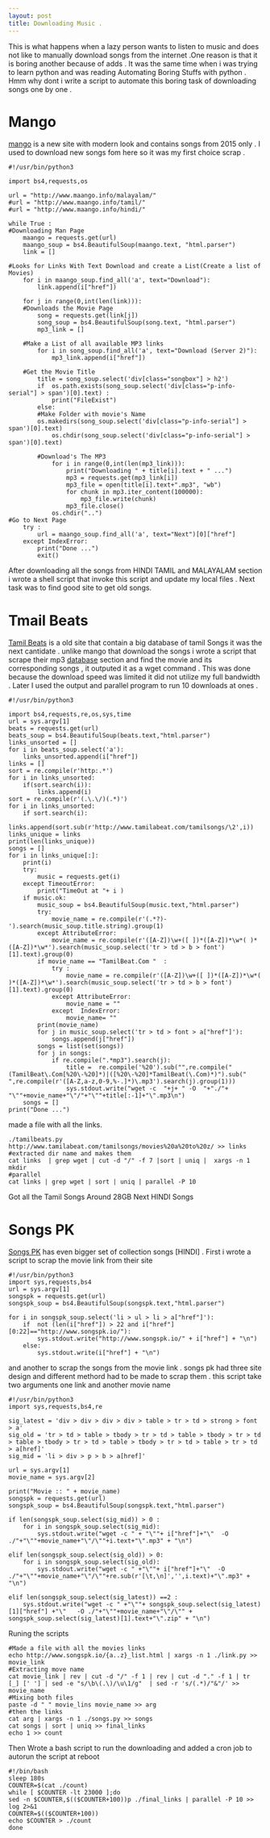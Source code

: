 ```yaml
---
layout: post
title: Downloading Music .
---
```

 
This is what happens when a lazy  person wants to listen to music and does not like to manually download songs from the internet .One reason is that it is boring another because of adds . It was the same time when i was trying to learn python and was reading Automating Boring Stuffs with python . Hmm why dont i write a script to automate this boring task of downloading songs one by one .


# Mango 
[mango](http://www.maango.info/ "Mango") is a new site with modern look and contains songs from 2015 only . I used to download new songs fom here so it was my first choice scrap .

```python?line_numbers=false
#!/usr/bin/python3

import bs4,requests,os

url = "http://www.maango.info/malayalam/"
#url = "http://www.maango.info/tamil/"
#url = "http://www.maango.info/hindi/"

while True :
#Downloading Man Page
    maango = requests.get(url)
    maango_soup = bs4.BeautifulSoup(maango.text, "html.parser")
    link = []

#Looks for Links With Text Download and create a List(Create a list of Movies)
    for i in maango_soup.find_all('a', text="Download"):
        link.append(i["href"])

    for j in range(0,int(len(link))):
	#Downloads the Movie Page 
        song = requests.get(link[j])
        song_soup = bs4.BeautifulSoup(song.text, "html.parser")
        mp3_link = []

	#Make a List of all available MP3 links 
        for i in song_soup.find_all('a', text="Download (Server 2)"):
            mp3_link.append(i["href"])
	
	#Get the Movie Title
        title = song_soup.select('div[class="songbox"] > h2')
        if  os.path.exists(song_soup.select('div[class="p-info-serial"] > span')[0].text) :
            print("FileExist")
        else:
	    #Make Folder with movie's Name            
	    os.makedirs(song_soup.select('div[class="p-info-serial"] > span')[0].text)
            os.chdir(song_soup.select('div[class="p-info-serial"] > span')[0].text)

	    #Download's The MP3 
            for i in range(0,int(len(mp3_link))):
                print("Downloading " + title[i].text + " ...")
                mp3 = requests.get(mp3_link[i])
                mp3_file = open(title[i].text+".mp3", "wb")
                for chunk in mp3.iter_content(100000):
                    mp3_file.write(chunk)
                mp3_file.close()
            os.chdir("..")
#Go to Next Page
    try :
        url = maango_soup.find_all('a', text="Next")[0]["href"]
    except IndexError:
        print("Done ...")
        exit()
```


After downloading all the songs from HINDI TAMIL and MALAYALAM section i wrote a shell script that invoke this script and update my local files .
Next task was to find good site to get old songs.

# Tmail Beats

[Tamil Beats](http://www.tamilabeat.com/index.html "Tamil Beats") is a old site that contain a big database of tamil Songs it was the next cantidate . unlike mango that download the songs i wrote a script that scrape their mp3 [database](http://www.tamilabeat.com/tamilsongs/movies%20a%20to%20z/ "TamilBeats MP3") section and find the movie and its corresponding songs , it outputed it as a wget command  . This was done because the download speed was limited it did not utilize my full bandwidth . Later I used the output and parallel program to run 10 downloads at ones .

```line_numbers=false
#!/usr/bin/python3

import bs4,requests,re,os,sys,time
url = sys.argv[1]
beats = requests.get(url)
beats_soup = bs4.BeautifulSoup(beats.text,"html.parser")
links_unsorted = []
for i in beats_soup.select('a'):
    links_unsorted.append(i["href"])
links = []
sort = re.compile(r'http:.*')
for i in links_unsorted:
    if(sort.search(i)):
        links.append(i)
sort = re.compile(r'(.\.\/)(.*)')
for i in links_unsorted:
    if sort.search(i):
        links.append(sort.sub(r'http://www.tamilabeat.com/tamilsongs/\2',i))
links_unique = links
print(len(links_unique))
songs = []
for i in links_unique[:]:
    print(i)
    try:
        music = requests.get(i)
    except TimeoutError:
        print("TimeOut at "+ i )
    if music.ok:
        music_soup = bs4.BeautifulSoup(music.text,"html.parser")
        try:
            movie_name = re.compile(r'(.*?)-').search(music_soup.title.string).group(1)
        except AttributeError:
            movie_name = re.compile(r'([A-Z])\w+([ ])*([A-Z])*\w*( )*([A-Z])*\w*').search(music_soup.select('tr > td > b > font')[1].text).group(0)
        if movie_name == "TamilBeat.Com "  :
            try :
                movie_name = re.compile(r'([A-Z])\w+([ ])*([A-Z])*\w*( )*([A-Z])*\w*').search(music_soup.select('tr > td > b > font')[1].text).group(0)
            except AttributeError:
                movie_name = ""
            except  IndexError:
                movie_name= ""
        print(movie_name)
        for j in music_soup.select('tr > td > font > a["href"]'):
            songs.append(j["href"])
        songs = list(set(songs))
        for j in songs:
            if re.compile(".*mp3").search(j):
                title =  re.compile('%20').sub("",re.compile("(TamilBeat\.Com[%20\-%20]*)|([%20\-%20]*TamilBeat(\.Com)*)").sub(" ",re.compile(r'([A-Z,a-z,0-9,%-.]*)\.mp3').search(j).group(1)))
                sys.stdout.write("wget -c  "+j+ " -O  "+"./"+ "\""+movie_name+"\"/"+"\""+title[:-1]+"\".mp3\n")
    songs = []
print("Done ...")
```
made a file with all the links. 
```
./tamilbeats.py http://www.tamilabeat.com/tamilsongs/movies%20a%20to%20z/ >> links
#extracted dir name and makes them 
cat links  | grep wget | cut -d "/" -f 7 |sort | uniq |  xargs -n 1 mkdir
#parallel
cat links | grep wget | sort | uniq | parallel -P 10
```
Got all the Tamil Songs Around 28GB
Next HINDI Songs


# Songs PK
[Songs PK](http://www.songspk.io/bollywood-songs-mp3.html "SongsPK") has even bigger set of collection songs [HINDI] . First i wrote a script to scrap the movie link from their site 

```line_numbers=false
#!/usr/bin/python3
import sys,requests,bs4
url = sys.argv[1]
songspk = requests.get(url)
songspk_soup = bs4.BeautifulSoup(songspk.text,"html.parser")

for i in songspk_soup.select('li > ul > li > a["href"]'):
    if  not (len(i["href"]) > 22 and i["href"][0:22]=="http://www.songspk.io/"):
        sys.stdout.write("http://www.songspk.io/" + i["href"] + "\n")
    else:
        sys.stdout.write(i["href"] + "\n")
```
and another to scrap the songs from the movie link . songs pk had three site design and different methord had to be made to scrap them . this script take two arguments one link and another movie name 

```line_numbers=false
#!/usr/bin/python3
import sys,requests,bs4,re

sig_latest = 'div > div > div > div > table > tr > td > strong > font > a'
sig_old = 'tr > td > table > tbody > tr > td > table > tbody > tr > td > table > tbody > tr > td > table > tbody > tr > td > table > tr > td > a[href]'
sig_mid = 'li > div > p > b > a[href]'

url = sys.argv[1]
movie_name = sys.argv[2]

print("Movie :: " + movie_name)
songspk = requests.get(url)
songspk_soup = bs4.BeautifulSoup(songspk.text,"html.parser")

if len(songspk_soup.select(sig_mid)) > 0 :
    for i in songspk_soup.select(sig_mid):
        sys.stdout.write("wget -c " + "\""+ i["href"]+"\"  -O ./"+"\""+movie_name+"\"/\""+i.text+"\".mp3" + "\n")

elif len(songspk_soup.select(sig_old)) > 0:
    for i in songspk_soup.select(sig_old):
        sys.stdout.write("wget -c " +"\""+ i["href"]+"\"  -O ./"+"\""+movie_name+"\"/\""+re.sub(r'[\t,\n]','',i.text)+"\".mp3" + "\n")

elif len(songspk_soup.select(sig_latest)) ==2 :
    sys.stdout.write("wget -c " +"\""+ songspk_soup.select(sig_latest)[1]["href"] +"\"   -O ./"+"\""+movie_name+"\"/\"" + songspk_soup.select(sig_latest)[1].text+"\".zip" + "\n")

```
Runing the scripts 


```line_numbers=false
#Made a file with all the movies links
echo http://www.songspk.io/{a..z}_list.html | xargs -n 1 ./link.py >> movie_link
#Extracting move name
cat movie_link | rev | cut -d "/" -f 1 | rev | cut -d "." -f 1 | tr [_] [' '] | sed -e "s/\b\(.\)/\u\1/g"  | sed -r 's/(.*)/"&"/' >> movie_name
#Mixing both files
paste -d " " movie_lins movie_name >> arg
#then the links
cat arg | xargs -n 1 ./songs.py >> songs
cat songs | sort | uniq >> final_links
echo 1 >> count
```

Then Wrote a bash script to run the downloading and added a cron job to autorun the script at reboot

```line_numbers=false
#!/bin/bash
sleep 180s
COUNTER=$(cat ./count)
while [ $COUNTER -lt 23000 ];do
sed -n $COUNTER,$(($COUNTER+100))p ./final_links | parallel -P 10 >> log 2>&1 
COUNTER=$(($COUNTER+100))
echo $COUNTER > ./count
done
```

<br>

